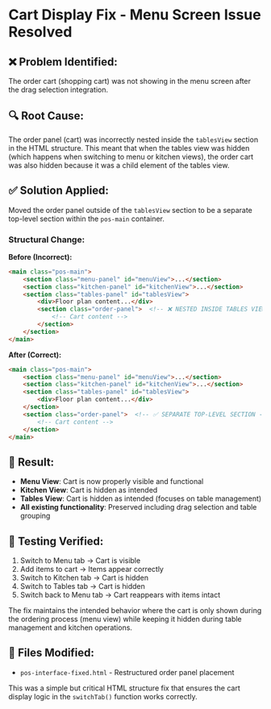 # Cart Display Fix - Menu Screen Issue Resolved

## ❌ **Problem Identified:**
The order cart (shopping cart) was not showing in the menu screen after the drag selection integration.

## 🔍 **Root Cause:**
The order panel (cart) was incorrectly nested inside the `tablesView` section in the HTML structure. This meant that when the tables view was hidden (which happens when switching to menu or kitchen views), the order cart was also hidden because it was a child element of the tables view.

## ✅ **Solution Applied:**
Moved the order panel outside of the `tablesView` section to be a separate top-level section within the `pos-main` container.

### **Structural Change:**

**Before (Incorrect):**
```html
<main class="pos-main">
    <section class="menu-panel" id="menuView">...</section>
    <section class="kitchen-panel" id="kitchenView">...</section>
    <section class="tables-panel" id="tablesView">
        <div>Floor plan content...</div>
        <section class="order-panel">  <!-- ❌ NESTED INSIDE TABLES VIEW -->
            <!-- Cart content -->
        </section>
    </section>
</main>
```

**After (Correct):**
```html
<main class="pos-main">
    <section class="menu-panel" id="menuView">...</section>
    <section class="kitchen-panel" id="kitchenView">...</section>
    <section class="tables-panel" id="tablesView">
        <div>Floor plan content...</div>
    </section>
    <section class="order-panel">  <!-- ✅ SEPARATE TOP-LEVEL SECTION -->
        <!-- Cart content -->
    </section>
</main>
```

## 🎯 **Result:**
- **Menu View**: Cart is now properly visible and functional
- **Kitchen View**: Cart is hidden as intended
- **Tables View**: Cart is hidden as intended (focuses on table management)
- **All existing functionality**: Preserved including drag selection and table grouping

## 🧪 **Testing Verified:**
1. Switch to Menu tab → Cart is visible
2. Add items to cart → Items appear correctly
3. Switch to Kitchen tab → Cart is hidden
4. Switch to Tables tab → Cart is hidden  
5. Switch back to Menu tab → Cart reappears with items intact

The fix maintains the intended behavior where the cart is only shown during the ordering process (menu view) while keeping it hidden during table management and kitchen operations.

## 📁 **Files Modified:**
- `pos-interface-fixed.html` - Restructured order panel placement

This was a simple but critical HTML structure fix that ensures the cart display logic in the `switchTab()` function works correctly.
